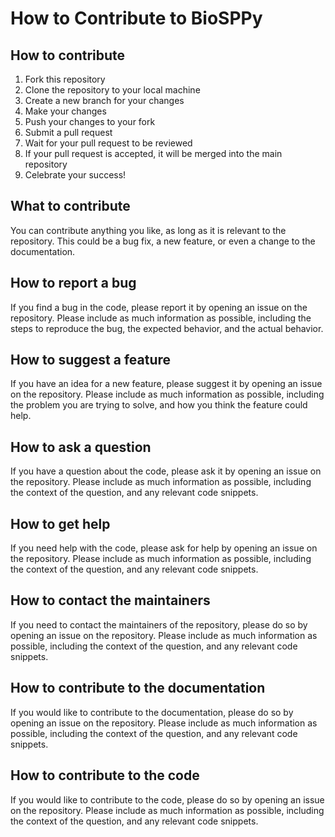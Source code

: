 # How to Contribute to BioSPPy

## How to contribute 
1. Fork this repository
2. Clone the repository to your local machine
3. Create a new branch for your changes
4. Make your changes
5. Push your changes to your fork
6. Submit a pull request
7. Wait for your pull request to be reviewed
8. If your pull request is accepted, it will be merged into the main repository
9. Celebrate your success!

## What to contribute
You can contribute anything you like, as long as it is relevant to the repository. This could be a bug fix, a new feature, or even a change to the documentation.

## How to report a bug
If you find a bug in the code, please report it by opening an issue on the repository. Please include as much information as possible, including the steps to reproduce the bug, the expected behavior, and the actual behavior.

## How to suggest a feature
If you have an idea for a new feature, please suggest it by opening an issue on the repository. Please include as much information as possible, including the problem you are trying to solve, and how you think the feature could help.

## How to ask a question
If you have a question about the code, please ask it by opening an issue on the repository. Please include as much information as possible, including the context of the question, and any relevant code snippets.

## How to get help
If you need help with the code, please ask for help by opening an issue on the repository. Please include as much information as possible, including the context of the question, and any relevant code snippets.

## How to contact the maintainers
If you need to contact the maintainers of the repository, please do so by opening an issue on the repository. Please include as much information as possible, including the context of the question, and any relevant code snippets.

## How to contribute to the documentation
If you would like to contribute to the documentation, please do so by opening an issue on the repository. Please include as much information as possible, including the context of the question, and any relevant code snippets.

## How to contribute to the code
If you would like to contribute to the code, please do so by opening an issue on the repository. Please include as much information as possible, including the context of the question, and any relevant code snippets.
